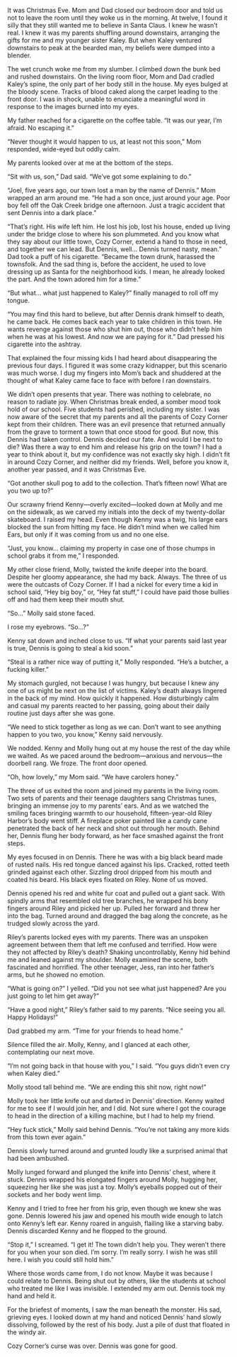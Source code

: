 It was Christmas Eve. Mom and Dad closed our bedroom door and told us not to leave the room until they woke us in the morning. At twelve, I found it silly that they still wanted me to believe in Santa Claus. I knew he wasn’t real. I knew it was my parents shuffling around downstairs, arranging the gifts for me and my younger sister Kaley. But when Kaley ventured downstairs to peak at the bearded man, my beliefs were dumped into a blender.

The wet crunch woke me from my slumber. I climbed down the bunk bed and rushed downstairs. On the living room floor, Mom and Dad cradled Kaley’s spine, the only part of her body still in the house. My eyes bulged at the bloody scene. Tracks of blood caked along the carpet leading to the front door. I was in shock, unable to enunciate a meaningful word in response to the images burned into my eyes.

My father reached for a cigarette on the coffee table. “It was our year, I’m afraid. No escaping it.”

“Never thought it would happen to us, at least not this soon,” Mom responded, wide-eyed but oddly calm.

My parents looked over at me at the bottom of the steps.

“Sit with us, son,” Dad said. “We’ve got some explaining to do.”

“Joel, five years ago, our town lost a man by the name of Dennis.” Mom wrapped an arm around me. “He had a son once, just around your age. Poor boy fell off the Oak Creek bridge one afternoon. Just a tragic accident that sent Dennis into a dark place.”

“That’s right. His wife left him. He lost his job, lost his house, ended up living under the bridge close to where his son plummeted. And you know what they say about our little town, Cozy Corner, extend a hand to those in need, and together we can lead. But Dennis, well… Dennis turned nasty, mean.” Dad took a puff of his cigarette. “Became the town drunk, harassed the townsfolk. And the sad thing is, before the accident, he used to love dressing up as Santa for the neighborhood kids. I mean, he already looked the part. And the town adored him for a time.”

“But what… what just happened to Kaley?” finally managed to roll off my tongue. 

“You may find this hard to believe, but after Dennis drank himself to death, he came back. He comes back each year to take children in this town. He wants revenge against those who shut him out, those who didn’t help him when he was at his lowest. And now we are paying for it.” Dad pressed his cigarette into the ashtray.

That explained the four missing kids I had heard about disappearing the previous four days. I figured it was some crazy kidnapper, but this scenario was much worse. I dug my fingers into Mom’s back and shuddered at the thought of what Kaley came face to face with before I ran downstairs.

We didn’t open presents that year. There was nothing to celebrate, no reason to radiate joy. When Christmas break ended, a somber mood took hold of our school. Five students had perished, including my sister. I was now aware of the secret that my parents and all the parents of Cozy Corner kept from their children. There was an evil presence that returned annually from the grave to torment a town that once stood for good. But now, this Dennis had taken control. Dennis decided our fate. And would I be next to die? Was there a way to end him and release his grip on the town? I had a year to think about it, but my confidence was not exactly sky high. I didn’t fit in around Cozy Corner, and neither did my friends. Well, before you know it, another year passed, and it was Christmas Eve.

“Got another skull pog to add to the collection. That’s fifteen now! What are you two up to?”

Our scrawny friend Kenny—overly excited—looked down at Molly and me on the sidewalk, as we carved my initials into the deck of my twenty-dollar skateboard. I raised my head. Even though Kenny was a twig, his large ears blocked the sun from hitting my face. He didn’t mind when we called him Ears, but only if it was coming from us and no one else. 

“Just, you know… claiming my property in case one of those chumps in school grabs it from me,” I responded.

My other close friend, Molly, twisted the knife deeper into the board. Despite her gloomy appearance, she had my back. Always. The three of us were the outcasts of Cozy Corner. If I had a nickel for every time a kid in school said, “Hey big boy,” or, “Hey fat stuff,” I could have paid those bullies off and had them keep their mouth shut.

“So…” Molly said stone faced.

I rose my eyebrows. “So…?”

Kenny sat down and inched close to us. “If what your parents said last year is true, Dennis is going to steal a kid soon.”

“Steal is a rather nice way of putting it,” Molly responded. “He’s a butcher, a fucking killer.”

My stomach gurgled, not because I was hungry, but because I knew any one of us might be next on the list of victims. Kaley’s death always lingered in the back of my mind. How quickly it happened. How disturbingly calm and casual my parents reacted to her passing, going about their daily routine just days after she was gone. 

“We need to stick together as long as we can. Don’t want to see anything happen to you two, you know,” Kenny said nervously.

We nodded. Kenny and Molly hung out at my house the rest of the day while we waited. As we paced around the bedroom—anxious and nervous—the doorbell rang. We froze. The front door opened.

“Oh, how lovely,” my Mom said. “We have carolers honey.”

The three of us exited the room and joined my parents in the living room. Two sets of parents and their teenage daughters sang Christmas tunes, bringing an immense joy to my parents’ ears. And as we watched the smiling faces bringing warmth to our household, fifteen-year-old Riley Harbor’s body went stiff. A fireplace poker painted like a candy cane penetrated the back of her neck and shot out through her mouth. Behind her, Dennis flung her body forward, as her face smashed against the front steps. 

My eyes focused in on Dennis. There he was with a big black beard made of rusted nails. His red tongue danced against his lips. Cracked, rotted teeth grinded against each other. Sizzling drool dripped from his mouth and coated his beard. His black eyes fixated on Riley. None of us moved.

Dennis opened his red and white fur coat and pulled out a giant sack. With spindly arms that resembled old tree branches, he wrapped his bony fingers around Riley and picked her up. Pulled her forward and threw her into the bag. Turned around and dragged the bag along the concrete, as he trudged slowly across the yard.

Riley’s parents locked eyes with my parents. There was an unspoken agreement between them that left me confused and terrified. How were they not affected by Riley’s death? Shaking uncontrollably, Kenny hid behind me and leaned against my shoulder. Molly examined the scene, both fascinated and horrified. The other teenager, Jess, ran into her father’s arms, but he showed no emotion.

“What is going on?” I yelled. “Did you not see what just happened? Are you just going to let him get away?”

“Have a good night,” Riley’s father said to my parents. “Nice seeing you all. Happy Holidays!”

Dad grabbed my arm. “Time for your friends to head home.”

Silence filled the air. Molly, Kenny, and I glanced at each other, contemplating our next move.

“I’m not going back in that house with you,” I said. “You guys didn’t even cry when Kaley died.”

Molly stood tall behind me. “We are ending this shit now, right now!”

Molly took her little knife out and darted in Dennis’ direction. Kenny waited for me to see if I would join her, and I did. Not sure where I got the courage to head in the direction of a killing machine, but I had to help my friend.

“Hey fuck stick,” Molly said behind Dennis. “You’re not taking any more kids from this town ever again.”

Dennis slowly turned around and grunted loudly like a surprised animal that had been ambushed.

Molly lunged forward and plunged the knife into Dennis’ chest, where it stuck. Dennis wrapped his elongated fingers around Molly, hugging her, squeezing her like she was just a toy. Molly’s eyeballs popped out of their sockets and her body went limp. 

Kenny and I tried to free her from his grip, even though we knew she was gone. Dennis lowered his jaw and opened his mouth wide enough to latch onto Kenny’s left ear. Kenny roared in anguish, flailing like a starving baby. Dennis discarded Kenny and he flopped to the ground. 

“Stop it,” I screamed. “I get it! The town didn’t help you. They weren’t there for you when your son died. I’m sorry. I’m really sorry. I wish he was still here. I wish you could still hold him.”

Where those words came from, I do not know. Maybe it was because I could relate to Dennis. Being shut out by others, like the students at school who treated me like I was invisible. I extended my arm out. Dennis took my hand and held it.

For the briefest of moments, I saw the man beneath the monster. His sad, grieving eyes. I looked down at my hand and noticed Dennis’ hand slowly dissolving, followed by the rest of his body. Just a pile of dust that floated in the windy air.

Cozy Corner’s curse was over. Dennis was gone for good.